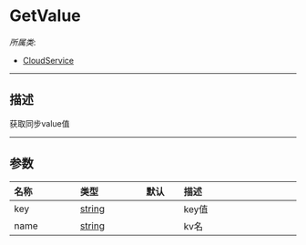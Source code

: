 # GetValue

*所属类*:
* [CloudService](/Api/Classes/Service/CloudService.md)
------------------------------------------------------------------------------------------
## 描述

获取同步value值

------------------------------------------------------------------------------------------
## 参数

|<div style="width:100px">名称</div>|<div style="width:100px">类型</div>|<div style="width:50px">默认</div>|<div style="width:350px">描述</div>|
|:---|:---|:---|:---|
|key|[string](/Api/DataType/String.md)||key值|
|name|[string](/Api/DataType/String.md)||kv名|
